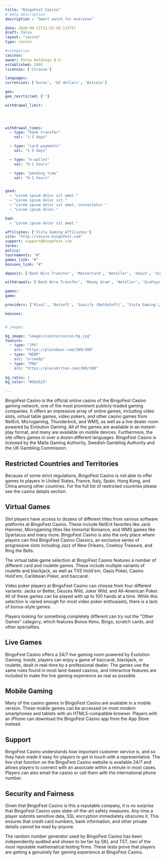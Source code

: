 ```yaml
---
title: "BingoFest Casino"
# meta description
description : "Smart watch for everyone"

date: 2020-09-11T12:51:50.113757
draft: false
layout: "casino" 
type: casino

#categories
casinos: 
owner: Palau Holdings N.V.
established: 2003
licences: ['Curacao']

languages: 
currencies: ['Euros', 'US dollars', 'Bitcoin']

geo: 
geo_resrticted: ['']

withdrawal_limit:

  
  

withdrawal_times:
  - type: "bank transfer"
    val: "1-5 days"

  - type: "card payments"
    val: "1-5 days"

  - type: "e-wallet"
    val: "0-1 hours"

  - type: "pending time"
    val: "0-1 hours"


good:
  - "Lorem ipsum dolor sit amet."
  - "Lorem ipsum dolor sit."
  - "Lorem ipsum dolor sit amet, consectetur."
  - "Lorem ipsum dolor."

bad:
  - "Lorem ipsum dolor sit amet."

affiliates: ['Vista Gaming Affiliates']
site: "http://secure.bingofest.com"
support: support@BingoFest.com
terms:
policy:
tournaments: "#"
games_link: "#"
bonuses_link: "#"

deposit: ['Bank Wire Transfer', 'MasterCard', 'Neteller', 'Ukash', 'Visa', 'iPoint', 'Prepaid Gift Card', 'Skrill', 'Bitcoin']

withdrawals: ['Bank Wire Transfer', 'Money Gram', 'Neteller', 'EcoPayz', 'eChecks', 'Skrill', 'Bitcoin', 'UPayCard', 'Cheque']

games: 
game:

providers: ['Rival', 'Betsoft', 'Saucify (BetOnSoft)', 'Vista Gaming', 'Mobilots']

bonuses:


# images

bg_image: "images/casino/casino-bg.jpg"  
feature:
  - type: "JPG" 
    src: "https://placebear.com/300/300"
  - type: "WEBP"
    src: "srcwebp"
  - type: "PNG"
    src: "https://placekitten.com/300/300"  
 
bg_ratio: 1 
bg_color: "#58a525"  

---
```


BingoFest Casino is the official online casino of the BingoFest Casino gaming network, one of the most prominent publicly-traded gaming companies. It offers an impressive array of online games, including video slots, virtual table games, video pokers, and other casino games from NetEnt, Microgaming, Thunderkick, and WMS, as well as a live dealer room powered by Evolution Gaming. All of the games are available in an instant-play format, and many are available on mobile devices. Furthermore, the site offers games in over a dozen different languages. BingoFest Casino is licensed by the Malta Gaming Authority, Swedish Gambling Authority and the UK Gambling Commission.

## Restricted Countries and Territories
Because of some strict regulations, BingoFest Casino is not able to offer games to players in United States, France, Italy, Spain, Hong Kong, and China among other countries. For the full list of restricted countries please see the casino details section.

## Virtual Games
Slot players have access to dozens of different titles from various software platforms at BingoFest Casino. These include NetEnt favorites like Jack Hammer, Microgaming titles like Immortal Romance, and WMS games like Spartacus and many more. BingoFest Casino is also the only place where players can find BingoFest Casino Classics, an exclusive series of progressive slots including Jazz of New Orleans, Cowboy Treasure, and Ring the Bells.

The virtual table game selection at BingoFest Casino features a number of different card and roulette games. These include multiple variants of roulette and blackjack, as well as TXS Hold'em, Oasis Poker, Casino Hold'em, Caribbean Poker, and baccarat.

Video poker players at BingoFest Casino can choose from four different variants: Jacks or Better, Deuces Wild, Joker Wild, and All-American Poker. All of these games can be played with up to 100 hands at a time. While this selection is varied enough for most video poker enthusiasts, there is a lack of bonus-style games.

Players looking for something completely different can try out the "Other Games" category, which features Bonus Keno, Bingo, scratch cards, and other specialties.

## Live Games
BingoFest Casino offers a 24/7 live gaming room powered by Evolution Gaming. Inside, players can enjoy a game of baccarat, blackjack, or roulette, dealt in real-time by a professional dealer. The games use the same rules found in most land-based casinos, and interactive features are included to make the live gaming experience as real as possible.

## Mobile Gaming
Many of the casino games in BingoFest Casino are available in a mobile version. These mobile games can be accessed on most modern smartphones and tablets with an HTML5-compatible browser. Players with an iPhone can download the BingoFest Casino app from the App Store instead.

## Support
BingoFest Casino understands how important customer service is, and so they have made it easy for players to get in touch with a representative. The live chat function on the BingoFest Casino website is available 24/7 and allows players to connect with an associate within a minute in most cases. Players can also email the casino or call them with the international phone number.

## Security and Fairness
Given that BingoFest Casino is this a reputable company, it is no surprise that BingoFest Casino uses state-of-the-art safety measures. Any time a player submits sensitive data, SSL encryption immediately obscures it. This ensures that credit card numbers, bank information, and other private details cannot be read by anyone.

The random number generator used by BingoFest Casino has been independently audited and shown to be fair by SKL and TST, two of the most reputable mathematical testing firms. These tests prove that players are getting a genuinely fair gaming experience at BingoFest Casino.